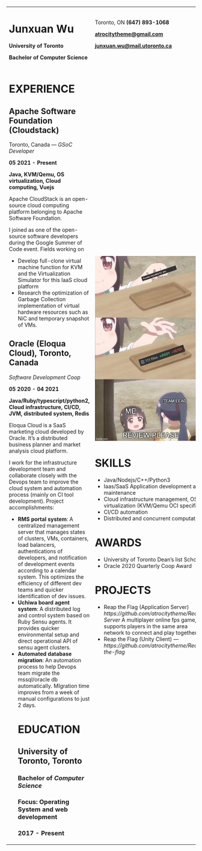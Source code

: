 <table>
  <tr>
   <td>
<h1>Junxuan Wu</h1>

<strong>University of Toronto</strong>
     
<strong>Bachelor of Computer Science</strong>
    </td>
<td>
Toronto, ON <strong>(647) 893-1068</strong>
<p>
<strong><a href="mailto:atrocitytheme@gmail.com">atrocitytheme@gmail.com</a></strong>
<p>
<strong><a href="mailto:junxuan.wu@mail.utoronto.ca">junxuan.wu@mail.utoronto.ca</a></strong>
   </td>
  </tr>
<tr>
   <td>
<h1>EXPERIENCE</h1>

<h2>Apache Software Foundation (Cloudstack)</h2>
     
Toronto, Canada — <em>GSoC Developer</em>
     
<strong>05 2021 - Present</strong>
     
<strong>Java, KVM/Qemu, OS virtualization, Cloud computing, Vuejs</strong>

Apache CloudStack is an open-source cloud computing platform belonging to Apache Software Foundation. 
<p>
I joined as one of the open-source software developers during the Google Summer of Code event. Fields working on
  
- Develop full-clone virtual machine function for KVM and the Virtualization Simulator for this IaaS cloud platform</h3>
- Research the optimization of Garbage Collection implementation of virtual hardware resources such as NiC and temporary snapshot of VMs.</h3>


<h2>Oracle (Eloqua Cloud), Toronto, Canada</h2>

<em>Software Development Coop</em>

<strong>05 2020 - 04 2021</strong>

<strong>Java/Ruby/typescript/python2, Cloud infrastructure, CI/CD, JVM, distributed system, Redis</strong>

<p>
Eloqua Cloud is a SaaS marketing cloud developed by Oracle. It’s a distributed business planner and market analysis cloud platform. 
<p>
I work for the infrastructure development team and collaborate closely with the Devops team to improve the cloud system and automation process (mainly on CI tool development). Project accomplishments:<strong> </strong>
<ul>

<li><strong>RMS portal system</strong>: A centralized management server that manages states of clusters, VMs, containers, load balancers, authentications of developers, and notification of development events according to a calendar system. This optimizes the efficiency of different dev teams and quicker identification of dev issues.

<li><strong>Uchiwa board agent system</strong>: A distributed log and control system based on Ruby Sensu agents. It provides quicker environmental setup and direct operational API of sensu agent clusters.

<li><strong>Automated database migration</strong>: An automation process to help Devops team migrate the mssql/oracle db automatically. MIgration time improves from a week of manual configurations to just 2 days. 

<h1>EDUCATION</h1>


<h2>University of Toronto, Toronto</h2>


<h3>Bachelor of <em>Computer Science</em></h3>


<h3><strong>Focus: Operating System and web development</strong></h3>


<h3>2017 - Present</h3>

</li>
</ul>
</td>
<td>
  
![ alt ](https://github.com/atrocitytheme/atrocitytheme.github.io/blob/main/review.jpeg)
  
<h1>SKILLS</h1>
<ul>
<li>Java/Nodejs/C++/Python3
<li>Iaas/SaaS Application development and maintenance

<li>Cloud infrastructure management, OS virtualization (KVM/Qemu  OCI specific)

<li>CI/CD automation
<li>Distributed and concurrent computation
</ul>
<h1>AWARDS</h1>

<ul>
  <li>University of Toronto Dean’s list Scholar

  <li>Oracle 2020 Quarterly Coop Award
</ul>
<h1>PROJECTS</h1>

<ul><li>Reap the Flag (Application Server)  <em>https://github.com/atrocitytheme/Reap-Server</em></h2>
A multiplayer online fps game, it supports players in the same area network to connect and play together </li>
<li>
Reap the Flag (Unity Client) —<em>https://github.com/atrocitytheme/Reap-the-flag</em>
</li>
</ul>
   </td>
  </tr>
</table>
